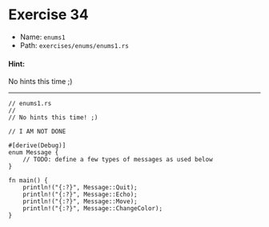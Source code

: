 # Exercise 34

- Name: ```enums1```
- Path: ```exercises/enums/enums1.rs```
#### Hint: 

No hints this time ;)


---



```rust,editable
// enums1.rs
//
// No hints this time! ;)

// I AM NOT DONE

#[derive(Debug)]
enum Message {
    // TODO: define a few types of messages as used below
}

fn main() {
    println!("{:?}", Message::Quit);
    println!("{:?}", Message::Echo);
    println!("{:?}", Message::Move);
    println!("{:?}", Message::ChangeColor);
}

```
